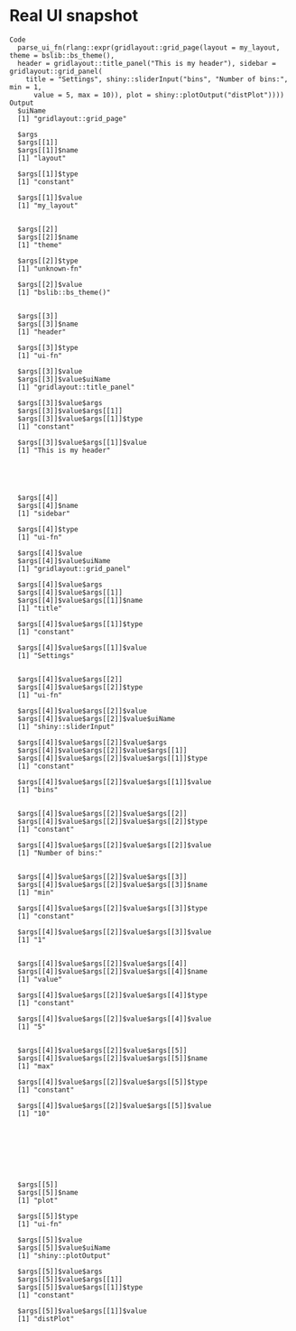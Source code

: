 # Real UI snapshot

    Code
      parse_ui_fn(rlang::expr(gridlayout::grid_page(layout = my_layout, theme = bslib::bs_theme(),
      header = gridlayout::title_panel("This is my header"), sidebar = gridlayout::grid_panel(
        title = "Settings", shiny::sliderInput("bins", "Number of bins:", min = 1,
          value = 5, max = 10)), plot = shiny::plotOutput("distPlot"))))
    Output
      $uiName
      [1] "gridlayout::grid_page"
      
      $args
      $args[[1]]
      $args[[1]]$name
      [1] "layout"
      
      $args[[1]]$type
      [1] "constant"
      
      $args[[1]]$value
      [1] "my_layout"
      
      
      $args[[2]]
      $args[[2]]$name
      [1] "theme"
      
      $args[[2]]$type
      [1] "unknown-fn"
      
      $args[[2]]$value
      [1] "bslib::bs_theme()"
      
      
      $args[[3]]
      $args[[3]]$name
      [1] "header"
      
      $args[[3]]$type
      [1] "ui-fn"
      
      $args[[3]]$value
      $args[[3]]$value$uiName
      [1] "gridlayout::title_panel"
      
      $args[[3]]$value$args
      $args[[3]]$value$args[[1]]
      $args[[3]]$value$args[[1]]$type
      [1] "constant"
      
      $args[[3]]$value$args[[1]]$value
      [1] "This is my header"
      
      
      
      
      
      $args[[4]]
      $args[[4]]$name
      [1] "sidebar"
      
      $args[[4]]$type
      [1] "ui-fn"
      
      $args[[4]]$value
      $args[[4]]$value$uiName
      [1] "gridlayout::grid_panel"
      
      $args[[4]]$value$args
      $args[[4]]$value$args[[1]]
      $args[[4]]$value$args[[1]]$name
      [1] "title"
      
      $args[[4]]$value$args[[1]]$type
      [1] "constant"
      
      $args[[4]]$value$args[[1]]$value
      [1] "Settings"
      
      
      $args[[4]]$value$args[[2]]
      $args[[4]]$value$args[[2]]$type
      [1] "ui-fn"
      
      $args[[4]]$value$args[[2]]$value
      $args[[4]]$value$args[[2]]$value$uiName
      [1] "shiny::sliderInput"
      
      $args[[4]]$value$args[[2]]$value$args
      $args[[4]]$value$args[[2]]$value$args[[1]]
      $args[[4]]$value$args[[2]]$value$args[[1]]$type
      [1] "constant"
      
      $args[[4]]$value$args[[2]]$value$args[[1]]$value
      [1] "bins"
      
      
      $args[[4]]$value$args[[2]]$value$args[[2]]
      $args[[4]]$value$args[[2]]$value$args[[2]]$type
      [1] "constant"
      
      $args[[4]]$value$args[[2]]$value$args[[2]]$value
      [1] "Number of bins:"
      
      
      $args[[4]]$value$args[[2]]$value$args[[3]]
      $args[[4]]$value$args[[2]]$value$args[[3]]$name
      [1] "min"
      
      $args[[4]]$value$args[[2]]$value$args[[3]]$type
      [1] "constant"
      
      $args[[4]]$value$args[[2]]$value$args[[3]]$value
      [1] "1"
      
      
      $args[[4]]$value$args[[2]]$value$args[[4]]
      $args[[4]]$value$args[[2]]$value$args[[4]]$name
      [1] "value"
      
      $args[[4]]$value$args[[2]]$value$args[[4]]$type
      [1] "constant"
      
      $args[[4]]$value$args[[2]]$value$args[[4]]$value
      [1] "5"
      
      
      $args[[4]]$value$args[[2]]$value$args[[5]]
      $args[[4]]$value$args[[2]]$value$args[[5]]$name
      [1] "max"
      
      $args[[4]]$value$args[[2]]$value$args[[5]]$type
      [1] "constant"
      
      $args[[4]]$value$args[[2]]$value$args[[5]]$value
      [1] "10"
      
      
      
      
      
      
      
      
      $args[[5]]
      $args[[5]]$name
      [1] "plot"
      
      $args[[5]]$type
      [1] "ui-fn"
      
      $args[[5]]$value
      $args[[5]]$value$uiName
      [1] "shiny::plotOutput"
      
      $args[[5]]$value$args
      $args[[5]]$value$args[[1]]
      $args[[5]]$value$args[[1]]$type
      [1] "constant"
      
      $args[[5]]$value$args[[1]]$value
      [1] "distPlot"
      
      
      
      
      
      

